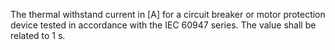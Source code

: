 The thermal withstand current in [A] for a circuit breaker or motor protection device tested in accordance with the IEC 60947 series. The value shall be related to 1 s.